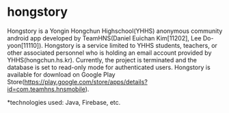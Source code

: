 # hongstory

Hongstory is a Yongin Hongchun Highschool(YHHS) anonymous community android app developed by TeamHNS(Daniel Euichan Kim[11202], Lee Do-yoon[11110]). Hongstory is a service limited to YHHS students, teachers, or other associated personnel who is holding an email account provided by YHHS(hongchun.hs.kr). Currently, the project is terminated and the database is set to read-only mode for authenticated users. Hongstory is available for download on Google Play Store(https://play.google.com/store/apps/details?id=com.teamhns.hnsmobile).

*technologies used: Java, Firebase, etc.
